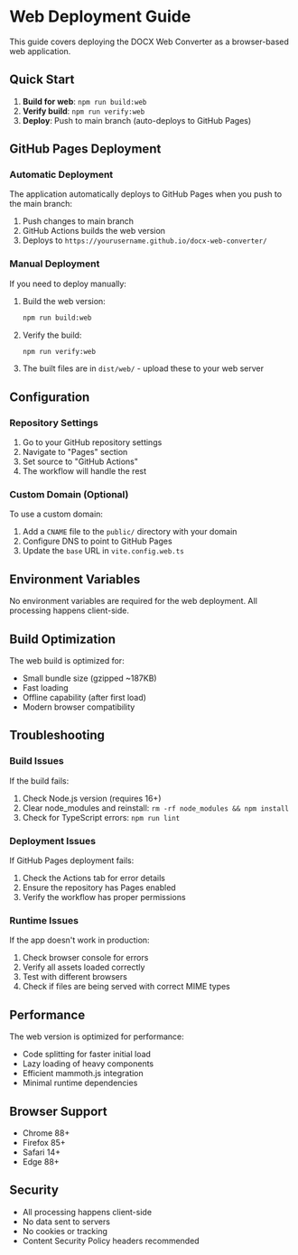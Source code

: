 # Web Deployment Guide

This guide covers deploying the DOCX Web Converter as a browser-based web application.

## Quick Start

1. **Build for web**: `npm run build:web`
2. **Verify build**: `npm run verify:web`
3. **Deploy**: Push to main branch (auto-deploys to GitHub Pages)

## GitHub Pages Deployment

### Automatic Deployment

The application automatically deploys to GitHub Pages when you push to the main branch:

1. Push changes to main branch
2. GitHub Actions builds the web version
3. Deploys to `https://yourusername.github.io/docx-web-converter/`

### Manual Deployment

If you need to deploy manually:

1. Build the web version:
   ```bash
   npm run build:web
   ```

2. Verify the build:
   ```bash
   npm run verify:web
   ```

3. The built files are in `dist/web/` - upload these to your web server

## Configuration

### Repository Settings

1. Go to your GitHub repository settings
2. Navigate to "Pages" section
3. Set source to "GitHub Actions"
4. The workflow will handle the rest

### Custom Domain (Optional)

To use a custom domain:

1. Add a `CNAME` file to the `public/` directory with your domain
2. Configure DNS to point to GitHub Pages
3. Update the `base` URL in `vite.config.web.ts`

## Environment Variables

No environment variables are required for the web deployment. All processing happens client-side.

## Build Optimization

The web build is optimized for:
- Small bundle size (gzipped ~187KB)
- Fast loading
- Offline capability (after first load)
- Modern browser compatibility

## Troubleshooting

### Build Issues

If the build fails:
1. Check Node.js version (requires 16+)
2. Clear node_modules and reinstall: `rm -rf node_modules && npm install`
3. Check for TypeScript errors: `npm run lint`

### Deployment Issues

If GitHub Pages deployment fails:
1. Check the Actions tab for error details
2. Ensure the repository has Pages enabled
3. Verify the workflow has proper permissions

### Runtime Issues

If the app doesn't work in production:
1. Check browser console for errors
2. Verify all assets loaded correctly
3. Test with different browsers
4. Check if files are being served with correct MIME types

## Performance

The web version is optimized for performance:
- Code splitting for faster initial load
- Lazy loading of heavy components
- Efficient mammoth.js integration
- Minimal runtime dependencies

## Browser Support

- Chrome 88+
- Firefox 85+
- Safari 14+
- Edge 88+

## Security

- All processing happens client-side
- No data sent to servers
- No cookies or tracking
- Content Security Policy headers recommended